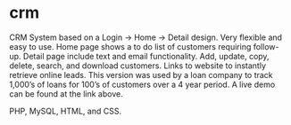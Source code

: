 # crm

CRM System based on a Login -> Home -> Detail design. Very flexible and easy to use. Home page shows a to do list of customers requiring follow-up. Detail page include text and email functionality. Add, update, copy, delete, search, and download customers. Links to website to instantly retrieve online leads. This version was used by a loan company to track 1,000’s of loans for 100’s of customers over a 4 year period. A live demo can be found at the link above.

PHP, MySQL, HTML, and CSS.
